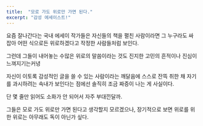 ```yaml
---
title:  "모로 가도 위로만 가면 된다."
excerpt: "감성 에세이스트!"
---
```


요즘 잘나간다는 국내 에세이 작가들은 자신들의 책을 펼친 사람이라면 그 누구라도 싸잡아 어떤 식으로든 위로하겠다고 작정한 사람들처럼 보인다.

그런데 그들이 내어놓는 수많은 위로의 말씀이라는 것도 진지한 고민의 흔적이나 진심이 느껴지기는커녕

자신이 이토록 감성적인 글을 쓸 수 있는 사람이라는 깨달음에 스스로 잔뜩 취한 채 자기를 과시하려는 속내가 보인다는 점에선 솔직히 조금 짜증이 나는 게 사실이다.

단 몇 줄만 읽어도 소화가 안 되어서 자주 부대낀달까.

그들은 모로 가도 위로만 가면 된다고 생각할지 모르겠으나, 장기적으로 보면 위로를 위한 위로는 아무래도 독이 아닌가 싶다.
